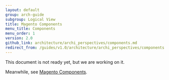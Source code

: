 ```yaml
---
layout: default
group: arch-guide
subgroup: Logical View
title: Magento Components
menu_title: Components
menu_order: 1
version: 2.0
github_link: architecture/archi_perspectives/components.md
redirect_from: /guides/v1.0/architecture/archi_perspectives/components.html
---
```


This document is not ready yet, but we are working on it.

Meanwhile, see [Magento Components]({{page.baseurl}}architecture/archi_perspectives/components/AComponents.html).
